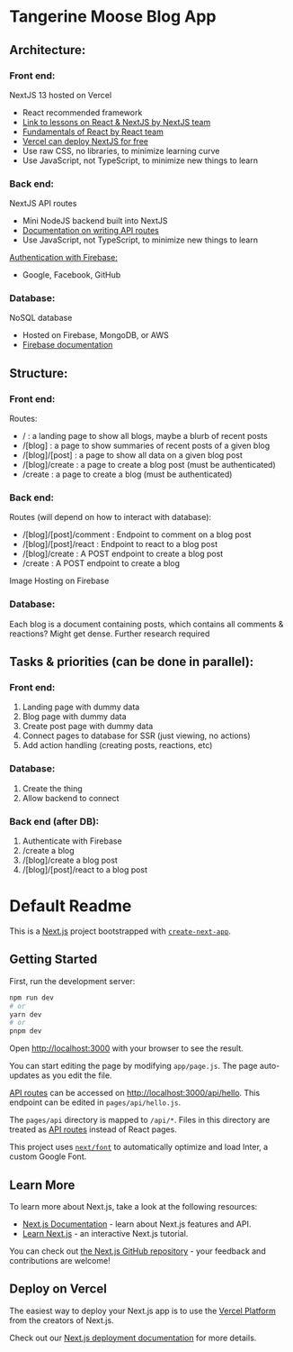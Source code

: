# Tangerine Moose Blog App

## Architecture:

### Front end:

NextJS 13 hosted on Vercel

- React recommended framework
- [Link to lessons on React & NextJS by NextJS team](https://nextjs.org/learn/foundations/from-javascript-to-react)
- [Fundamentals of React by React team](https://react.dev/learn)
- [Vercel can deploy NextJS for free](https://vercel.com/home)
- Use raw CSS, no libraries, to minimize learning curve
- Use JavaScript, not TypeScript, to minimize new things to learn

### Back end:

NextJS API routes

- Mini NodeJS backend built into NextJS
- [Documentation on writing API routes](https://beta.nextjs.org/docs/routing/route-handlers)
- Use JavaScript, not TypeScript, to minimize new things to learn

[Authentication with Firebase:](https://firebase.google.com/docs/auth)

- Google, Facebook, GitHub

### Database:

NoSQL database

- Hosted on Firebase, MongoDB, or AWS
- [Firebase documentation](https://firebase.google.com/docs/database)

## Structure:

### Front end:

Routes:

- / : a landing page to show all blogs, maybe a blurb of recent posts
- /[blog] : a page to show summaries of recent posts of a given blog
- /[blog]/[post] : a page to show all data on a given blog post
- /[blog]/create : a page to create a blog post (must be authenticated)
- /create : a page to create a blog (must be authenticated)

### Back end:

Routes (will depend on how to interact with database):

- /[blog]/[post]/comment : Endpoint to comment on a blog post
- /[blog]/[post]/react : Endpoint to react to a blog post
- /[blog]/create : A POST endpoint to create a blog post
- /create : A POST endpoint to create a blog

Image Hosting on Firebase

### Database:

Each blog is a document containing posts, which contains all comments & reactions? Might get dense. Further research required

## Tasks & priorities (can be done in parallel):

### Front end:

1. Landing page with dummy data
2. Blog page with dummy data
3. Create post page with dummy data
4. Connect pages to database for SSR (just viewing, no actions)
5. Add action handling (creating posts, reactions, etc)

### Database:

1. Create the thing
2. Allow backend to connect

### Back end (after DB):

1. Authenticate with Firebase
2. /create a blog
3. /[blog]/create a blog post
4. /[blog]/[post]/react to a blog post

# Default Readme

This is a [Next.js](https://nextjs.org/) project bootstrapped with [`create-next-app`](https://github.com/vercel/next.js/tree/canary/packages/create-next-app).

## Getting Started

First, run the development server:

```bash
npm run dev
# or
yarn dev
# or
pnpm dev
```

Open [http://localhost:3000](http://localhost:3000) with your browser to see the result.

You can start editing the page by modifying `app/page.js`. The page auto-updates as you edit the file.

[API routes](https://nextjs.org/docs/api-routes/introduction) can be accessed on [http://localhost:3000/api/hello](http://localhost:3000/api/hello). This endpoint can be edited in `pages/api/hello.js`.

The `pages/api` directory is mapped to `/api/*`. Files in this directory are treated as [API routes](https://nextjs.org/docs/api-routes/introduction) instead of React pages.

This project uses [`next/font`](https://nextjs.org/docs/basic-features/font-optimization) to automatically optimize and load Inter, a custom Google Font.

## Learn More

To learn more about Next.js, take a look at the following resources:

- [Next.js Documentation](https://nextjs.org/docs) - learn about Next.js features and API.
- [Learn Next.js](https://nextjs.org/learn) - an interactive Next.js tutorial.

You can check out [the Next.js GitHub repository](https://github.com/vercel/next.js/) - your feedback and contributions are welcome!

## Deploy on Vercel

The easiest way to deploy your Next.js app is to use the [Vercel Platform](https://vercel.com/new?utm_medium=default-template&filter=next.js&utm_source=create-next-app&utm_campaign=create-next-app-readme) from the creators of Next.js.

Check out our [Next.js deployment documentation](https://nextjs.org/docs/deployment) for more details.
